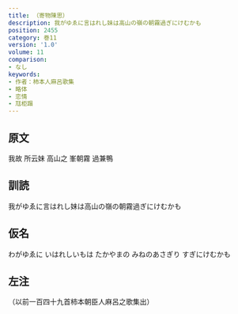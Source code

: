 ```yaml
---
title: （寄物陳思）
description: 我がゆゑに言はれし妹は高山の嶺の朝霧過ぎにけむかも
position: 2455
category: 巻11
version: '1.0'
volume: 11
comparison:
- なし
keywords:
- 作者：柿本人麻呂歌集
- 略体
- 恋情
- 尫柜蹋
---
```


## 原文

我故 所云妹 高山之 峯朝霧 過兼鴨

## 訓読

我がゆゑに言はれし妹は高山の嶺の朝霧過ぎにけむかも

## 仮名

わがゆゑに いはれしいもは たかやまの みねのあさぎり すぎにけむかも

## 左注

（以前一百四十九首柿本朝臣人麻呂之歌集出）
